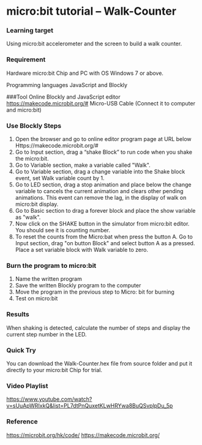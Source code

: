 
# micro:bit tutorial – Walk-Counter

### Learning target

Using micro:bit accelerometer and the screen to build a walk counter.

### Requirement
Hardware
micro:bit Chip and PC with OS Windows 7 or above.

Programming languages 
JavaScript and Blockly

###Tool
Online Blockly and JavaScript editor https://makecode.microbit.org/#
Micro-USB Cable (Connect it to computer and micro:bit)

### Use Blockly Steps

1.	Open the browser and go to online editor program page at URL below Https://makecode.microbit.org/#
2.	Go to Input section, drag a “shake Block” to run code when you shake the micro:bit.
3.	Go to Variable section, make a variable called "Walk".
4.	Go to Variable section, drag a change variable into the Shake block event, set Walk variable count by 1.
5.	Go to LED section, drag a stop animation and place below the change variable to cancels the current animation and clears other pending animations. This event can remove the lag, in the display of walk on micro:bit display. 
6.	Go to Basic section to drag a forever block and place the show variable as "walk".
7.	Now click on the SHAKE button in the simulator from micro:bit editor. You should see it is counting number.
8.	To reset the counts from the Micro:bat when press the button A. Go to Input section, drag "on button Block" and select button A as a pressed. Place a set variable block with Walk variable to zero. 

### Burn the program to micro:bit
1.	Name the written program
2.	Save the written Blockly program to the computer
3.	Move the program in the previous step to Micro: bit for burning
4.	Test on micro:bit

### Results
When shaking is detected, calculate the number of steps and display the current step number in the LED.

### Quick Try
You can download the Walk-Counter.hex file from source folder and put it directly to your micro:bit Chip for trial.

### Video Playlist
https://www.youtube.com/watch?v=sUuApWRIxkQ&list=PL7dtPnQuxetKLwHRYwa8BuQSvplpDu_5p

### Reference
https://microbit.org/hk/code/
https://makecode.microbit.org/
